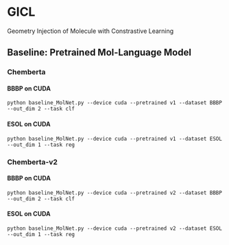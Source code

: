 # GICL
Geometry Injection of Molecule with Constrastive Learning 


## Baseline: Pretrained Mol-Language Model
### Chemberta

#### BBBP on CUDA
```
python baseline_MolNet.py --device cuda --pretrained v1 --dataset BBBP --out_dim 2 --task clf
```

#### ESOL on CUDA
```
python baseline_MolNet.py --device cuda --pretrained v1 --dataset ESOL --out_dim 1 --task reg
```

### Chemberta-v2

#### BBBP on CUDA
```
python baseline_MolNet.py --device cuda --pretrained v2 --dataset BBBP --out_dim 2 --task clf
```

#### ESOL on CUDA
```
python baseline_MolNet.py --device cuda --pretrained v2 --dataset ESOL --out_dim 1 --task reg
```